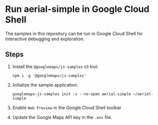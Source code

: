 # Run aerial-simple in Google Cloud Shell

The samples in this repository can be run in Google Cloud Shell for interactive debugging and exploration.

## Steps

1. Install the `@googlemaps/js-samples` cli tool.

    ```
    npm i -g '@googlemaps/js-samples'
    ```
1. Initialize the sample application. 
    ```
    googlemaps-js-samples init -v --no-open aerial-simple ~/aerial-simple
    ```
1. Enable `Web Preview` in the Google Cloud Shell toolbar
1. Update the Google Maps API key in the `.env` file.
